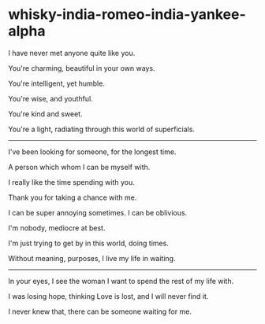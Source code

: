 # whisky-india-romeo-india-yankee-alpha

I have never met anyone quite like you.

You're charming, beautiful in your own ways.

You're intelligent, yet humble.

You're wise, and youthful.

You're kind and sweet.

You're a light, radiating through this world of superficials.

---
I've been looking for someone, for the longest time.

A person which whom I can be myself with.

I really like the time spending with you.

Thank you for taking a chance with me.

I can be super annoying sometimes. I can be oblivious.

I'm nobody, mediocre at best.

I'm just trying to get by in this world, doing times.

Without meaning, purposes, I live my life in waiting.

---
In your eyes, I see the woman I want to spend the rest of my life with.

I was losing hope, thinking Love is lost, and I will never find it.

I never knew that, there can be someone waiting for me.
